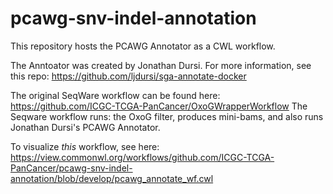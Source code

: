 # pcawg-snv-indel-annotation

This repository hosts the PCAWG Annotator as a CWL workflow.

The Anntoator was created by Jonathan Dursi. For more information, see this repo: https://github.com/ljdursi/sga-annotate-docker

The original SeqWare workflow can be found here: https://github.com/ICGC-TCGA-PanCancer/OxoGWrapperWorkflow
The Seqware workflow runs: the OxoG filter, produces mini-bams, and also runs Jonathan Dursi's PCAWG Annotator.

To visualize _this_ workflow, see here: https://view.commonwl.org/workflows/github.com/ICGC-TCGA-PanCancer/pcawg-snv-indel-annotation/blob/develop/pcawg_annotate_wf.cwl
